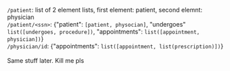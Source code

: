 `/patient`: list of 2 element lists, first element: patient, second elemnt: physician \
`/patient/<ssn>`: {"patient": `[patient, physocian]`, "undergoes" `list([undergoes, procedure])`, "appointments": `list([appointment, physician])`} \
`/physician/id`: {"appointments": `list([appointment, list(prescription)])`} \
\
Same stuff later. Kill me pls
